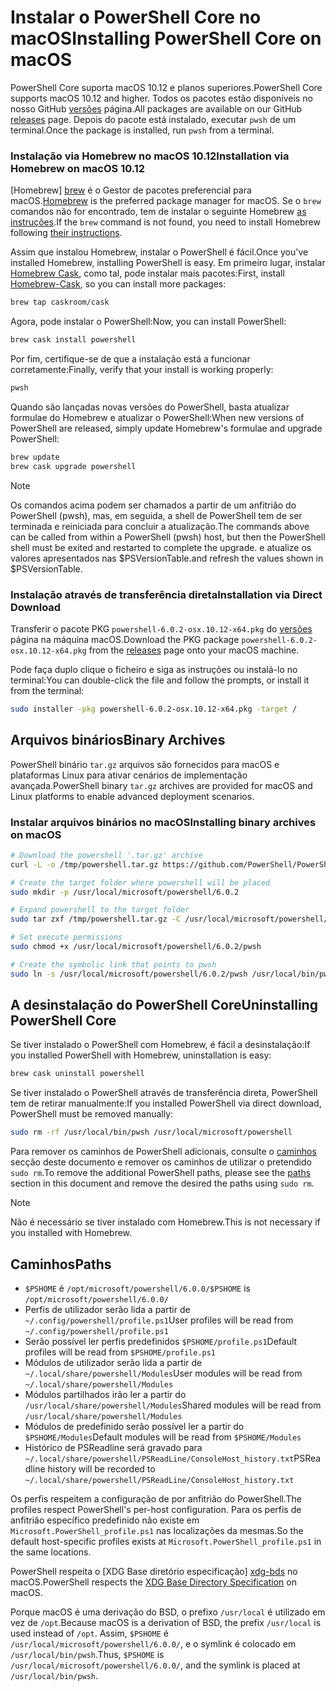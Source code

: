 # <a name="installing-powershell-core-on-macos"></a><span data-ttu-id="5ed13-101">Instalar o PowerShell Core no macOS</span><span class="sxs-lookup"><span data-stu-id="5ed13-101">Installing PowerShell Core on macOS</span></span>

<span data-ttu-id="5ed13-102">PowerShell Core suporta macOS 10.12 e planos superiores.</span><span class="sxs-lookup"><span data-stu-id="5ed13-102">PowerShell Core supports macOS 10.12 and higher.</span></span>
<span data-ttu-id="5ed13-103">Todos os pacotes estão disponíveis no nosso GitHub [versões][] página.</span><span class="sxs-lookup"><span data-stu-id="5ed13-103">All packages are available on our GitHub [releases][] page.</span></span>
<span data-ttu-id="5ed13-104">Depois do pacote está instalado, executar `pwsh` de um terminal.</span><span class="sxs-lookup"><span data-stu-id="5ed13-104">Once the package is installed, run `pwsh` from a terminal.</span></span>

### <a name="installation-via-homebrew-on-macos-1012"></a><span data-ttu-id="5ed13-105">Instalação via Homebrew no macOS 10.12</span><span class="sxs-lookup"><span data-stu-id="5ed13-105">Installation via Homebrew on macOS 10.12</span></span>

<span data-ttu-id="5ed13-106">[Homebrew] [ brew] é o Gestor de pacotes preferencial para macOS.</span><span class="sxs-lookup"><span data-stu-id="5ed13-106">[Homebrew][brew] is the preferred package manager for macOS.</span></span>
<span data-ttu-id="5ed13-107">Se o `brew` comandos não for encontrado, tem de instalar o seguinte Homebrew [as instruções][brew].</span><span class="sxs-lookup"><span data-stu-id="5ed13-107">If the `brew` command is not found, you need to install Homebrew following [their instructions][brew].</span></span>

<span data-ttu-id="5ed13-108">Assim que instalou Homebrew, instalar o PowerShell é fácil.</span><span class="sxs-lookup"><span data-stu-id="5ed13-108">Once you've installed Homebrew, installing PowerShell is easy.</span></span>
<span data-ttu-id="5ed13-109">Em primeiro lugar, instalar [Homebrew Cask][cask], como tal, pode instalar mais pacotes:</span><span class="sxs-lookup"><span data-stu-id="5ed13-109">First, install [Homebrew-Cask][cask], so you can install more packages:</span></span>

```sh
brew tap caskroom/cask
```

<span data-ttu-id="5ed13-110">Agora, pode instalar o PowerShell:</span><span class="sxs-lookup"><span data-stu-id="5ed13-110">Now, you can install PowerShell:</span></span>

```sh
brew cask install powershell
```

<span data-ttu-id="5ed13-111">Por fim, certifique-se de que a instalação está a funcionar corretamente:</span><span class="sxs-lookup"><span data-stu-id="5ed13-111">Finally, verify that your install is working properly:</span></span>

```sh
pwsh
```

<span data-ttu-id="5ed13-112">Quando são lançadas novas versões do PowerShell, basta atualizar formulae do Homebrew e atualizar o PowerShell:</span><span class="sxs-lookup"><span data-stu-id="5ed13-112">When new versions of PowerShell are released, simply update Homebrew's formulae and upgrade PowerShell:</span></span>

```sh
brew update
brew cask upgrade powershell
```

> [!NOTE]
> <span data-ttu-id="5ed13-113">Os comandos acima podem ser chamados a partir de um anfitrião do PowerShell (pwsh), mas, em seguida, a shell de PowerShell tem de ser terminada e reiniciada para concluir a atualização.</span><span class="sxs-lookup"><span data-stu-id="5ed13-113">The commands above can be called from within a PowerShell (pwsh) host, but then the PowerShell shell must be exited and restarted to complete the upgrade.</span></span>
> <span data-ttu-id="5ed13-114">e atualize os valores apresentados nas $PSVersionTable.</span><span class="sxs-lookup"><span data-stu-id="5ed13-114">and refresh the values shown in $PSVersionTable.</span></span>

[brew]: http://brew.sh/
[cask]: https://caskroom.github.io/

### <a name="installation-via-direct-download"></a><span data-ttu-id="5ed13-115">Instalação através de transferência direta</span><span class="sxs-lookup"><span data-stu-id="5ed13-115">Installation via Direct Download</span></span>

<span data-ttu-id="5ed13-116">Transferir o pacote PKG `powershell-6.0.2-osx.10.12-x64.pkg` do [versões][] página na máquina macOS.</span><span class="sxs-lookup"><span data-stu-id="5ed13-116">Download the PKG package `powershell-6.0.2-osx.10.12-x64.pkg` from the [releases][] page onto your macOS machine.</span></span>

<span data-ttu-id="5ed13-117">Pode faça duplo clique o ficheiro e siga as instruções ou instalá-lo no terminal:</span><span class="sxs-lookup"><span data-stu-id="5ed13-117">You can double-click the file and follow the prompts, or install it from the terminal:</span></span>

```sh
sudo installer -pkg powershell-6.0.2-osx.10.12-x64.pkg -target /
```

## <a name="binary-archives"></a><span data-ttu-id="5ed13-118">Arquivos binários</span><span class="sxs-lookup"><span data-stu-id="5ed13-118">Binary Archives</span></span>

<span data-ttu-id="5ed13-119">PowerShell binário `tar.gz` arquivos são fornecidos para macOS e plataformas Linux para ativar cenários de implementação avançada.</span><span class="sxs-lookup"><span data-stu-id="5ed13-119">PowerShell binary `tar.gz` archives are provided for macOS and Linux platforms to enable advanced deployment scenarios.</span></span>

### <a name="installing-binary-archives-on-macos"></a><span data-ttu-id="5ed13-120">Instalar arquivos binários no macOS</span><span class="sxs-lookup"><span data-stu-id="5ed13-120">Installing binary archives on macOS</span></span>

```sh
# Download the powershell '.tar.gz' archive
curl -L -o /tmp/powershell.tar.gz https://github.com/PowerShell/PowerShell/releases/download/v6.0.2/powershell-6.0.2-osx-x64.tar.gz

# Create the target folder where powershell will be placed
sudo mkdir -p /usr/local/microsoft/powershell/6.0.2

# Expand powershell to the target folder
sudo tar zxf /tmp/powershell.tar.gz -C /usr/local/microsoft/powershell/6.0.2

# Set execute permissions
sudo chmod +x /usr/local/microsoft/powershell/6.0.2/pwsh

# Create the symbolic link that points to pwsh
sudo ln -s /usr/local/microsoft/powershell/6.0.2/pwsh /usr/local/bin/pwsh
```

## <a name="uninstalling-powershell-core"></a><span data-ttu-id="5ed13-121">A desinstalação do PowerShell Core</span><span class="sxs-lookup"><span data-stu-id="5ed13-121">Uninstalling PowerShell Core</span></span>

<span data-ttu-id="5ed13-122">Se tiver instalado o PowerShell com Homebrew, é fácil a desinstalação:</span><span class="sxs-lookup"><span data-stu-id="5ed13-122">If you installed PowerShell with Homebrew, uninstallation is easy:</span></span>

```sh
brew cask uninstall powershell
```

<span data-ttu-id="5ed13-123">Se tiver instalado o PowerShell através de transferência direta, PowerShell tem de retirar manualmente:</span><span class="sxs-lookup"><span data-stu-id="5ed13-123">If you installed PowerShell via direct download, PowerShell must be removed manually:</span></span>

```sh
sudo rm -rf /usr/local/bin/pwsh /usr/local/microsoft/powershell
```

<span data-ttu-id="5ed13-124">Para remover os caminhos de PowerShell adicionais, consulte o [caminhos][] secção deste documento e remover os caminhos de utilizar o pretendido `sudo rm`.</span><span class="sxs-lookup"><span data-stu-id="5ed13-124">To remove the additional PowerShell paths, please see the [paths][] section in this document and remove the desired the paths using `sudo rm`.</span></span>

> [!NOTE]
> <span data-ttu-id="5ed13-125">Não é necessário se tiver instalado com Homebrew.</span><span class="sxs-lookup"><span data-stu-id="5ed13-125">This is not necessary if you installed with Homebrew.</span></span>

[caminhos]:#paths
[paths]:#paths

## <a name="paths"></a><span data-ttu-id="5ed13-127">Caminhos</span><span class="sxs-lookup"><span data-stu-id="5ed13-127">Paths</span></span>

* <span data-ttu-id="5ed13-128">`$PSHOME` é `/opt/microsoft/powershell/6.0.0/`</span><span class="sxs-lookup"><span data-stu-id="5ed13-128">`$PSHOME` is `/opt/microsoft/powershell/6.0.0/`</span></span>
* <span data-ttu-id="5ed13-129">Perfis de utilizador serão lida a partir de `~/.config/powershell/profile.ps1`</span><span class="sxs-lookup"><span data-stu-id="5ed13-129">User profiles will be read from `~/.config/powershell/profile.ps1`</span></span>
* <span data-ttu-id="5ed13-130">Serão possível ler perfis predefinidos `$PSHOME/profile.ps1`</span><span class="sxs-lookup"><span data-stu-id="5ed13-130">Default profiles will be read from `$PSHOME/profile.ps1`</span></span>
* <span data-ttu-id="5ed13-131">Módulos de utilizador serão lida a partir de `~/.local/share/powershell/Modules`</span><span class="sxs-lookup"><span data-stu-id="5ed13-131">User modules will be read from `~/.local/share/powershell/Modules`</span></span>
* <span data-ttu-id="5ed13-132">Módulos partilhados irão ler a partir do `/usr/local/share/powershell/Modules`</span><span class="sxs-lookup"><span data-stu-id="5ed13-132">Shared modules will be read from `/usr/local/share/powershell/Modules`</span></span>
* <span data-ttu-id="5ed13-133">Módulos de predefinido serão possível ler a partir do `$PSHOME/Modules`</span><span class="sxs-lookup"><span data-stu-id="5ed13-133">Default modules will be read from `$PSHOME/Modules`</span></span>
* <span data-ttu-id="5ed13-134">Histórico de PSReadline será gravado para `~/.local/share/powershell/PSReadLine/ConsoleHost_history.txt`</span><span class="sxs-lookup"><span data-stu-id="5ed13-134">PSReadline history will be recorded to `~/.local/share/powershell/PSReadLine/ConsoleHost_history.txt`</span></span>

<span data-ttu-id="5ed13-135">Os perfis respeitem a configuração de por anfitrião do PowerShell.</span><span class="sxs-lookup"><span data-stu-id="5ed13-135">The profiles respect PowerShell's per-host configuration.</span></span>
<span data-ttu-id="5ed13-136">Para os perfis de anfitrião específico predefinido não existe em `Microsoft.PowerShell_profile.ps1` nas localizações da mesmas.</span><span class="sxs-lookup"><span data-stu-id="5ed13-136">So the default host-specific profiles exists at `Microsoft.PowerShell_profile.ps1` in the same locations.</span></span>

<span data-ttu-id="5ed13-137">PowerShell respeita o [XDG Base diretório especificação] [ xdg-bds] no macOS.</span><span class="sxs-lookup"><span data-stu-id="5ed13-137">PowerShell respects the [XDG Base Directory Specification][xdg-bds] on macOS.</span></span>

<span data-ttu-id="5ed13-138">Porque macOS é uma derivação do BSD, o prefixo `/usr/local` é utilizado em vez de `/opt`.</span><span class="sxs-lookup"><span data-stu-id="5ed13-138">Because macOS is a derivation of BSD, the prefix `/usr/local` is used instead of `/opt`.</span></span>
<span data-ttu-id="5ed13-139">Assim, `$PSHOME` é `/usr/local/microsoft/powershell/6.0.0/`, e o symlink é colocado em `/usr/local/bin/pwsh`.</span><span class="sxs-lookup"><span data-stu-id="5ed13-139">Thus, `$PSHOME` is `/usr/local/microsoft/powershell/6.0.0/`, and the symlink is placed at `/usr/local/bin/pwsh`.</span></span>

[versões]: https://github.com/PowerShell/PowerShell/releases/latest
[releases]: https://github.com/PowerShell/PowerShell/releases/latest
[xdg-bds]: https://specifications.freedesktop.org/basedir-spec/basedir-spec-latest.html
